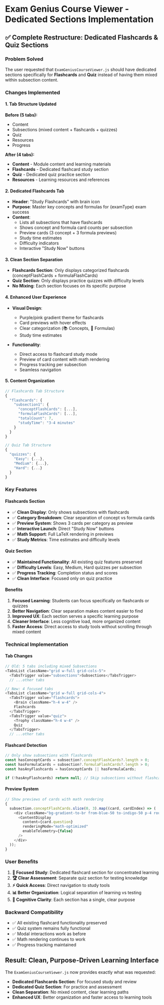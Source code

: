 # Exam Genius Course Viewer - Dedicated Sections Implementation

## ✅ **Complete Restructure: Dedicated Flashcards & Quiz Sections**

### **Problem Solved**

The user requested that `ExamGeniusCourseViewer.js` should have dedicated sections specifically for **Flashcards** and **Quiz** instead of having them mixed within subsection content.

### **Changes Implemented**

#### **1. Tab Structure Updated**

**Before (5 tabs):**

- Content
- Subsections (mixed content + flashcards + quizzes)
- Quiz
- Resources
- Progress

**After (4 tabs):**

- **Content** - Module content and learning materials
- **Flashcards** - Dedicated flashcard study section
- **Quiz** - Dedicated quiz practice section
- **Resources** - Learning resources and references

#### **2. Dedicated Flashcards Tab**

- **Header**: "Study Flashcards" with brain icon
- **Purpose**: Master key concepts and formulas for {examType} exam success
- **Content**:
  - Lists all subsections that have flashcards
  - Shows concept and formula card counts per subsection
  - Preview cards (3 concept + 3 formula previews)
  - Study time estimates
  - Difficulty indicators
  - Interactive "Study Now" buttons

#### **3. Clean Section Separation**

- **Flashcards Section**: Only displays categorized flashcards (conceptFlashCards + formulaFlashCards)
- **Quiz Section**: Only displays practice quizzes with difficulty levels
- **No Mixing**: Each section focuses on its specific purpose

#### **4. Enhanced User Experience**

- **Visual Design**:

  - Purple/pink gradient theme for flashcards
  - Card previews with hover effects
  - Clear categorization (📚 Concepts, 🧮 Formulas)
  - Study time estimates

- **Functionality**:
  - Direct access to flashcard study mode
  - Preview of card content with math rendering
  - Progress tracking per subsection
  - Seamless navigation

#### **5. Content Organization**

```javascript
// Flashcards Tab Structure
{
  "flashcards": {
    "subsection1": {
      "conceptFlashCards": [...],
      "formulaFlashCards": [...],
      "totalCount": 7,
      "studyTime": "3-4 minutes"
    }
  }
}

// Quiz Tab Structure
{
  "quizzes": {
    "Easy": {...},
    "Medium": {...},
    "Hard": {...}
  }
}
```

### **Key Features**

#### **Flashcards Section**

- ✅ **Clean Display**: Only shows subsections with flashcards
- ✅ **Category Breakdown**: Clear separation of concept vs formula cards
- ✅ **Preview System**: Shows 3 cards per category as preview
- ✅ **Interactive Launch**: Direct "Study Now" buttons
- ✅ **Math Support**: Full LaTeX rendering in previews
- ✅ **Study Metrics**: Time estimates and difficulty levels

#### **Quiz Section**

- ✅ **Maintained Functionality**: All existing quiz features preserved
- ✅ **Difficulty Levels**: Easy, Medium, Hard quizzes per subsection
- ✅ **Progress Tracking**: Completion status and scores
- ✅ **Clean Interface**: Focused only on quiz practice

#### **Benefits**

1. **Focused Learning**: Students can focus specifically on flashcards or quizzes
2. **Better Navigation**: Clear separation makes content easier to find
3. **Improved UX**: Each section serves a specific learning purpose
4. **Cleaner Interface**: Less cognitive load, more organized content
5. **Faster Access**: Direct access to study tools without scrolling through mixed content

### **Technical Implementation**

#### **Tab Changes**

```javascript
// Old: 5 tabs including mixed Subsections
<TabsList className="grid w-full grid-cols-5">
  <TabsTrigger value="subsections">Subsections</TabsTrigger>
  // ...other tabs

// New: 4 focused tabs
<TabsList className="grid w-full grid-cols-4">
  <TabsTrigger value="flashcards">
    <Brain className="h-4 w-4" />
    Flashcards
  </TabsTrigger>
  <TabsTrigger value="quiz">
    <Trophy className="h-4 w-4" />
    Quiz
  </TabsTrigger>
  // ...other tabs
```

#### **Flashcard Detection**

```javascript
// Only show subsections with flashcards
const hasConceptCards = subsection?.conceptFlashCards?.length > 0;
const hasFormulaCards = subsection?.formulaFlashCards?.length > 0;
const hasAnyFlashcards = hasConceptCards || hasFormulaCards;

if (!hasAnyFlashcards) return null; // Skip subsections without flashcards
```

#### **Preview System**

```javascript
// Show previews of cards with math rendering
{
  subsection.conceptFlashCards.slice(0, 3).map((card, cardIndex) => (
    <div className="bg-gradient-to-br from-blue-50 to-indigo-50 p-4 rounded-lg">
      <ContentDisplay
        content={card.question}
        renderingMode="math-optimized"
        enableTelemetry={false}
      />
    </div>
  ));
}
```

### **User Benefits**

1. **🎯 Focused Study**: Dedicated flashcard section for concentrated learning
2. **🏆 Clear Assessment**: Separate quiz section for testing knowledge
3. **⚡ Quick Access**: Direct navigation to study tools
4. **📊 Better Organization**: Logical separation of learning vs testing
5. **🧠 Cognitive Clarity**: Each section has a single, clear purpose

### **Backward Compatibility**

- ✅ All existing flashcard functionality preserved
- ✅ Quiz system remains fully functional
- ✅ Modal interactions work as before
- ✅ Math rendering continues to work
- ✅ Progress tracking maintained

## **Result: Clean, Purpose-Driven Learning Interface**

The `ExamGeniusCourseViewer.js` now provides exactly what was requested:

- **Dedicated Flashcards Section**: For focused study and review
- **Dedicated Quiz Section**: For practice and assessment
- **Clean Separation**: No mixed content, clear learning paths
- **Enhanced UX**: Better organization and faster access to learning tools

